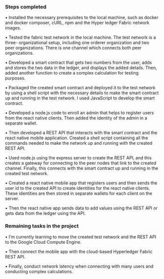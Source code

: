 ### Steps completed

• Installed the necessary prerequisites to the local machine, such as docker and docker composer, cURL, npm and the Hyper ledger Fabric network images.

• Tested the fabric test network in the local machine. The test network is a three- organizational setup, including one orderer organization and two peer organizations. There is one channel which connects both peer organizations.

• Developed a smart contract that gets two numbers from the user, adds and stores the two data in the ledger, and displays the added details. Then, added another function to create a complex calculation for testing purposes.

• Packaged the created smart contract and deployed it to the test network by using a shell script with the necessary details to make the smart contract up and running in the test network. I used JavaScript to develop the smart contract.

• Developed a node.js code to enroll an admin that helps to register users from the react native clients. Then added the identity of the admin in a separate wallet.

• Then developed a REST API that interacts with the smart contract and the react native mobile application. Created a shell script containing all the commands needed to make the network up and running with the created REST API.

• Used node.js using the express server to create the REST API, and this creates a gateway for connecting to the peer nodes that link to the created channel. Finally, this connects with the smart contract up and running in the created test network.

• Created a react native mobile app that registers users and then sends the user id to the created API to create identities for the react native clients. These identities are then stored in separate wallets for each client on the server.

• Then the react native app sends data to add values using the REST API or gets data from the ledger using the API.


### Remaining tasks in the project

• I’m currently learning to move the created test network and the REST API to the Google Cloud Compute Engine.

• Then connect the mobile app with the cloud-based Hyperledger Fabric REST API.

• Finally, conduct network latency when connecting with many users and conducting complex calculations.
 